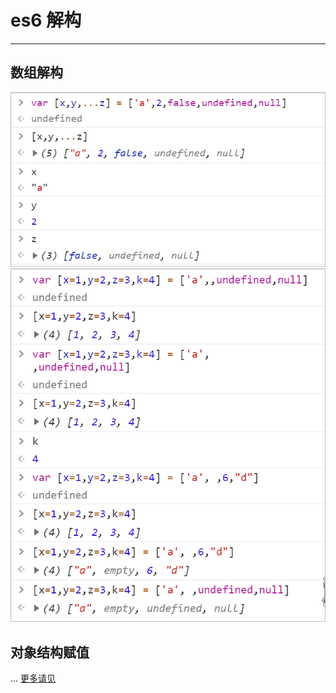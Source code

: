 # es6 解构

* * *

## 数组解构

![des](images/des.png)
![des2](images/des2.png)

## 对象结构赋值
...
[更多请见](https://developer.mozilla.org/zh-CN/docs/Web/JavaScript/Reference/Operators/Destructuring_assignment)
